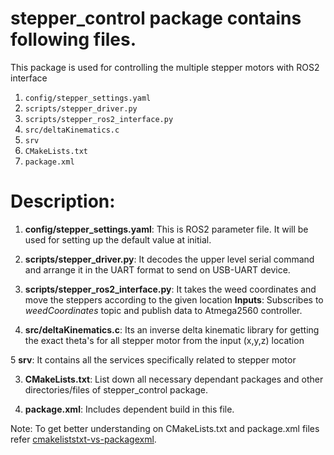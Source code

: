 # stepper_control package contains following files.
This package is used for controlling the multiple stepper motors with ROS2 interface

  1.  `config/stepper_settings.yaml`
  2.  `scripts/stepper_driver.py`
  3.  `scripts/stepper_ros2_interface.py`
  4.  `src/deltaKinematics.c`
  5.  `srv`
  3.  `CMakeLists.txt`
  4.  `package.xml`

# Description:
1. **config/stepper_settings.yaml**: This is ROS2 parameter file. It will be used for setting up the default value at initial. 
  
2. **scripts/stepper_driver.py**: It decodes the upper level serial command and arrange it in the UART format to send on USB-UART device.

3. **scripts/stepper_ros2_interface.py**: It takes the weed coordinates and move the steppers according to the given location
   **Inputs**: Subscribes to *weedCoordinates* topic and publish data to Atmega2560 controller.

4. **src/deltaKinematics.c**: Its an inverse delta kinematic library for getting the exact theta's for all stepper motor from the input (x,y,z) location

5 **srv**: It contains all the services specifically related to stepper motor

3. **CMakeLists.txt**: List down all necessary dependant packages and other directories/files of stepper_control package.

4. **package.xml**: Includes dependent build in this file.

Note: To get better understanding on CMakeLists.txt and package.xml files refer [cmakeliststxt-vs-packagexml](https://answers.ros.org/question/217475/cmakeliststxt-vs-packagexml/?answer=217488#post-id-217488).
